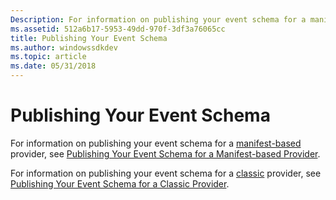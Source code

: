 ```yaml
---
Description: For information on publishing your event schema for a manifest-based provider, see Publishing Your Event Schema for a Manifest-based Provider.For information on publishing your event schema for a classic provider, see Publishing Your Event Schema for a Classic Provider.
ms.assetid: 512a6b17-5953-49dd-970f-3df3a76065cc
title: Publishing Your Event Schema
ms.author: windowssdkdev
ms.topic: article
ms.date: 05/31/2018
---
```


# Publishing Your Event Schema

For information on publishing your event schema for a [manifest-based](about-event-tracing.md) provider, see [Publishing Your Event Schema for a Manifest-based Provider](publishing-your-event-schema-for-a-manifest-base-provider.md).

For information on publishing your event schema for a [classic](about-event-tracing.md) provider, see [Publishing Your Event Schema for a Classic Provider](publishing-your-event-schema-for-a-classic-provider.md).

 

 



